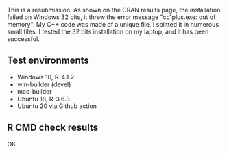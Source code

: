 This is a resubmission. As shown on the CRAN results page, the installation 
failed on Windows 32 bits, it threw the error message "cc1plus.exe: out of memory". My C++ code was made of a unique file. I splitted it in numerous small 
files. I tested the 32 bits installation on my laptop, and it has been 
successful.


## Test environments

* Windows 10, R-4.1.2
* win-builder (devel)
* mac-builder
* Ubuntu 18, R-3.6.3
* Ubuntu 20 via Github action


## R CMD check results

OK